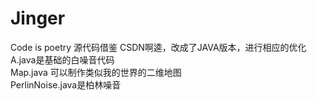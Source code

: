 # Jinger
Code is poetry
源代码借鉴 CSDN啊逵，改成了JAVA版本，进行相应的优化  
A.java是基础的白噪音代码  
Map.java 可以制作类似我的世界的二维地图  
PerlinNoise.java是柏林噪音
